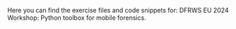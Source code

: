 Here you can find the exercise files and code snippets for: DFRWS EU 2024 Workshop: Python toolbox for mobile forensics.
